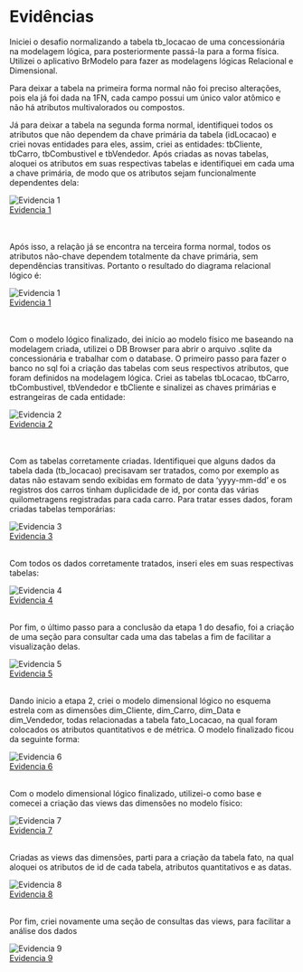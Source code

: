 # Evidências
Iniciei o desafio normalizando a tabela tb_locacao de uma concessionária na modelagem lógica, para posteriormente passá-la para a forma física. Utilizei o aplicativo BrModelo para fazer as modelagens lógicas Relacional e Dimensional. 

Para deixar a tabela na primeira forma normal não foi preciso alterações, pois ela já foi dada na 1FN, cada campo possui um único valor atômico e não há atributos multivalorados ou compostos.

Já para deixar a tabela na segunda forma normal, identifiquei todos os atributos que não dependem da chave primária da tabela (idLocacao) e criei novas entidades para eles, assim, criei as entidades: tbCliente, tbCarro, tbCombustivel e tbVendedor. Após criadas as novas tabelas, aloquei os atributos em suas respectivas tabelas e identifiquei em cada uma a chave primária, de modo que os atributos sejam funcionalmente dependentes dela:

![Evidencia 1](evidencias/evidencia_1.webp)  
[Evidencia 1](evidencias/evidencia_1.webp)  
<br></br>

Após isso, a relação já se encontra na terceira forma normal, todos os atributos não-chave dependem totalmente da chave primária, sem dependências transitivas. Portanto o resultado do diagrama relacional lógico é:

![Evidencia 1](evidencias/evidencia_1.webp)  
[Evidencia 1](evidencias/evidencia_1.webp)  
<br></br>

Com o modelo lógico finalizado, dei início ao modelo físico me baseando na modelagem criada, utilizei o DB Browser para abrir o arquivo .sqlite da concessionária e trabalhar com o database. O primeiro passo para fazer o banco no sql foi a criação das tabelas com seus respectivos atributos, que foram definidos na modelagem lógica. Criei as tabelas tbLocacao, tbCarro, tbCombustivel, tbVendedor e tbCliente e sinalizei as chaves primárias e estrangeiras de cada entidade:

![Evidencia 2](evidencias/evidencia_2.webp)  
[Evidencia 2](evidencias/evidencia_2.webp)  
<br></br>

Com as tabelas corretamente criadas. Identifiquei que alguns dados da tabela dada (tb_locacao) precisavam ser tratados, como por exemplo as datas não estavam sendo exibidas em formato de data ‘yyyy-mm-dd’ e os registros dos carros tinham duplicidade de id, por conta das várias quilometragens registradas para cada carro. Para tratar esses dados, foram criadas tabelas temporárias:

![Evidencia 3](evidencias/evidencia_3.webp)  
[Evidencia 3](evidencias/evidencia_3.webp)
<br></br>

Com todos os dados corretamente tratados, inseri eles em suas respectivas tabelas:

![Evidencia 4](evidencias/evidencia_4.webp)  
[Evidencia 4](evidencias/evidencia_4.webp)
<br></br>

Por fim, o último passo para a conclusão da etapa 1 do desafio, foi a criação de uma seção para consultar cada uma das tabelas a fim de facilitar a visualização delas.

![Evidencia 5](evidencias/evidencia_5.webp)  
[Evidencia 5](evidencias/evidencia_5.webp)
<br></br>

Dando inicio a etapa 2, criei o modelo dimensional lógico no esquema estrela com as dimensões dim_Cliente, dim_Carro, dim_Data e dim_Vendedor, todas relacionadas a tabela fato_Locacao, na qual foram colocados os atributos quantitativos e de métrica. O modelo finalizado ficou da seguinte forma:

![Evidencia 6](evidencias/evidencia_6.webp)  
[Evidencia 6](evidencias/evidencia_6.webp)
<br></br>

Com o modelo dimensional lógico finalizado, utilizei-o como base e comecei a criação das views das dimensões no modelo físico:

![Evidencia 7](evidencias/evidencia_7.webp)  
[Evidencia 7](evidencias/evidencia_7.webp)
<br></br>

Criadas as views das dimensões, parti para a criação da tabela fato, na qual aloquei os atributos de id de cada tabela, atributos quantitativos e as datas.

![Evidencia 8](evidencias/evidencia_8.webp)  
[Evidencia 8](evidencias/evidencia_8.webp)
<br></br>

Por fim, criei novamente uma seção de consultas das views, para facilitar a análise dos dados

![Evidencia 9](evidencias/evidencia_9.webp)  
[Evidencia 9](evidencias/evidencia_9.webp)
<br></br>